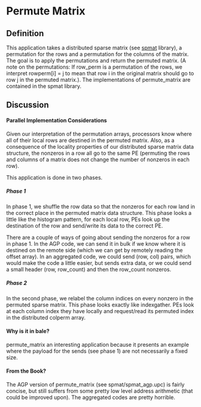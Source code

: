 # Permute Matrix

## Definition

This application takes a distributed sparse matrix (see [spmat](../../spmat/README.md) library), a permutation for the rows and a permutation for the columns of the matrix. The goal is to apply the permutations and return the permuted matrix. (A note on the permutations: If row_perm is a permutation of the rows, we interpret rowperm[i] = j to mean that row i in the original matrix should go to row j in the permuted matrix.). The implementations of permute_matrix are contained in the spmat library.

## Discussion

#### Parallel Implementation Considerations

Given our interpretation of the permutation arrays, processors know where all of their local rows are destined in the permuted matrix. Also, as a consequence of the locality properties of our distributed sparse matrix data structure, the nonzeros in a row all go to the same PE (permuting the rows and columns of a matrix does not change the number of nonzeros in each row).

This application is done in two phases. 

##### Phase 1 

In phase 1, we shuffle the row data so that the nonzeros for each row land in the correct place in the permuted matrix data structure. This phase looks a little like the histogram pattern, for each local row, PEs look up the destination of the row and send/write its data to the correct PE. 

There are a couple of ways of going about sending the nonzeros for a row in phase 1. In the AGP code, we can send it in bulk if we know where it is destined on the remote side (which we can get by remotely reading the offset array). In an aggregated code, we could send (row, col) pairs, which would make the code a little easier, but sends extra data, or we could send a small header (row, row_count) and then the row_count nonzeros. 

##### Phase 2

In the second phase, we relabel the column indices on every nonzero in the permuted sparse matrix. This phase looks exactly like indexgather. PEs look at each column index they have locally and request/read its permuted index in the distributed colperm array.

#### Why is it in bale?

permute_matrix an interesting application because it presents an example where the payload for the sends  (see phase 1) are not necessarily a fixed size.

#### From the Book?

The AGP version of permute_matrix (see spmat/spmat_agp.upc) is fairly concise, but still suffers from some pretty low level address arithmetic (that could be improved upon). The aggregated codes are pretty horrible.